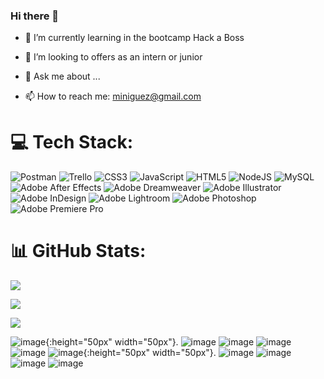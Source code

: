 ### Hi there 👋 


<!-- 

**mercedesiniguez/mercedesiniguez** is a ✨ _special_ ✨ repository because its `README.md` (this file) appears on your GitHub profile. 
--> 
  

- 🌱 I’m currently learning in the bootcamp Hack a Boss 

- 🤔 I’m looking to offers as an intern or junior 

- 💬 Ask me about ... 

- 📫 How to reach me: miniguez@gmail.com 

# 💻 Tech Stack:
![Postman](https://img.shields.io/badge/Postman-FF6C37?style=for-the-badge&logo=postman&logoColor=white) ![Trello](https://img.shields.io/badge/Trello-%23026AA7.svg?style=for-the-badge&logo=Trello&logoColor=white) ![CSS3](https://img.shields.io/badge/css3-%231572B6.svg?style=for-the-badge&logo=css3&logoColor=white) ![JavaScript](https://img.shields.io/badge/javascript-%23323330.svg?style=for-the-badge&logo=javascript&logoColor=%23F7DF1E) ![HTML5](https://img.shields.io/badge/html5-%23E34F26.svg?style=for-the-badge&logo=html5&logoColor=white) ![NodeJS](https://img.shields.io/badge/node.js-6DA55F?style=for-the-badge&logo=node.js&logoColor=white) ![MySQL](https://img.shields.io/badge/mysql-%2300f.svg?style=for-the-badge&logo=mysql&logoColor=white) ![Adobe After Effects](https://img.shields.io/badge/Adobe%20After%20Effects-9999FF.svg?style=for-the-badge&logo=Adobe%20After%20Effects&logoColor=white) ![Adobe Dreamweaver](https://img.shields.io/badge/Adobe%20Dreamweaver-FF61F6.svg?style=for-the-badge&logo=Adobe%20Dreamweaver&logoColor=white) ![Adobe Illustrator](https://img.shields.io/badge/adobeillustrator-%23FF9A00.svg?style=for-the-badge&logo=adobeillustrator&logoColor=white) ![Adobe InDesign](https://img.shields.io/badge/Adobe%20InDesign-49021F?style=for-the-badge&logo=adobeindesign&logoColor=white) ![Adobe Lightroom](https://img.shields.io/badge/Adobe%20Lightroom-31A8FF.svg?style=for-the-badge&logo=Adobe%20Lightroom&logoColor=white) ![Adobe Photoshop](https://img.shields.io/badge/adobephotoshop-%2331A8FF.svg?style=for-the-badge&logo=adobephotoshop&logoColor=white) ![Adobe Premiere Pro](https://img.shields.io/badge/Adobe%20Premiere%20Pro-9999FF.svg?style=for-the-badge&logo=Adobe%20Premiere%20Pro&logoColor=white)

# 📊 GitHub Stats: 

![](https://github-readme-stats.vercel.app/api?username=mercedesiniguez&theme=default&hide_border=false&include_all_commits=false&count_private=false)<br/> 

![](https://github-readme-streak-stats.herokuapp.com/?user=mercedesiniguez&theme=default&hide_border=false)<br/> 

![](https://github-readme-stats.vercel.app/api/top-langs/?username=mercedesiniguez&theme=default&hide_border=false&include_all_commits=false&count_private=false&layout=compact) 


  ![image](https://github.com/bykarol/api-viajes-recomendados/assets/124776420/14918f7c-b44d-461e-bc2b-09b1599031ba){:height="50px" width="50px"}.
  ![image](https://github.com/bykarol/api-viajes-recomendados/assets/124776420/6a514410-4849-47ca-9dca-faf193cd81c6)
  ![image](https://github.com/bykarol/api-viajes-recomendados/assets/124776420/fcfd9fe2-7385-421b-9e76-5f9fb18b045e)
  ![image](https://github.com/bykarol/api-viajes-recomendados/assets/124776420/b98ff3c9-6304-4bd0-9af0-0271adbfa512)
  ![image](https://github.com/bykarol/api-viajes-recomendados/assets/124776420/2d1a268f-024e-4045-a10b-715006adcc6e)
    ![image](https://github.com/bykarol/api-viajes-recomendados/assets/124776420/14918f7c-b44d-461e-bc2b-09b1599031ba){:height="50px" width="50px"}.
  ![image](https://github.com/bykarol/api-viajes-recomendados/assets/124776420/6a514410-4849-47ca-9dca-faf193cd81c6)
  ![image](https://github.com/bykarol/api-viajes-recomendados/assets/124776420/fcfd9fe2-7385-421b-9e76-5f9fb18b045e)
  ![image](https://github.com/bykarol/api-viajes-recomendados/assets/124776420/b98ff3c9-6304-4bd0-9af0-0271adbfa512)
  ![image](https://github.com/bykarol/api-viajes-recomendados/assets/124776420/2d1a268f-024e-4045-a10b-715006adcc6e)
